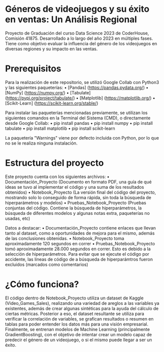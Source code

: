 # Géneros de videojuegos y su éxito en ventas: Un Análisis Regional
Proyecto de Graduación del curso Data Science 2023 de CoderHouse, Comisión 41875.
Desarrollado a lo largo del año 2023 en múltiples fases.
Tiene como objetivo evaluar la influencia del género de los videojuegos en diversas regiones y su impacto en las ventas.

# Prerequisitos

Para la realización de este repositorio, se utilizó Google Collab con Python3 y las siguientes paqueterías:
  • [Pandas] (https://pandas.pydata.org/)
  • [NumPy] (https://numpy.org/)
  • [Tabulate] (https://pypi.org/project/tabulate/)
  • [Matplotlib] (https://matplotlib.org/)
  • [Scikit-Learn] (https://scikit-learn.org/stable/)
  
Para instalar las paqueterías mencionadas previamente, se utilizan los siguientes comandos en la Terminal del Sistema (CMD), o directamente desde Google Collab:
  • pip install pandas
  • pip install numpy
  • pip install tabulate
  • pip install matplotlib
  • pip install scikit-learn

La paquetería "Warnings" viene por defecto incluida con Python, por lo que no se le realiza ninguna instalación.

# Estructura del proyecto

Este proyecto cuenta con los siguientes archivos:
  • Documentación_Proyecto (Documento en formato PDF, una guía de qué ideas se tuvo al implementar el código y una suma de los resultados obtenidos)
  • Notebook_Proyecto (La versión final del código del proyecto, mostrando solo lo conseguido de forma rápida, sin toda la búsqueda de hiperparámetros y modelos)
  • Pruebas_Notebook_Proyecto (Pruebas conjuntas del código. Contiene la búsqueda de hiperparámetros, la búsqueda de diferentes modelos y algunas notas extra, paqueterías no usadas, etc)

Datos a destacar:
  • Documentación_Proyecto contiene enlaces que llevan tanto al dataset, como a oportunidades de mejora para el mismo, además de las conclusiones obtenidas. 
  • Notebook_Proyecto toma aproximadamente 120 segundos en correr
  • Pruebas_Notebook_Proyecto tomó aproximadamente 28.000 segundos en correr. Esto es debido a la selección de hiperparámetros. Para evitar que se ejecute el código por accidente, las líneas de código de a búsqueda de hiperparámtros fueron excluidos (marcados como comentarios)

# ¿Cómo funciona?

El código dentro de Notebook_Proyecto utiliza un dataset de Kaggle (Video_Games_Sales), realizando una variedad de areglos a las variables ya existentes, además de crear algunas sintéticas para la ayuda del cálculo de ciertas métricas.
Posterior a eso, el dataset resultante se utiliza para verificar la correlación de variables, se grafican resultados o resumen en tablas para poder entender los datos más para una visión empresarial.
Finalmente, se entrenan modelos de Machine Learning (principalmente GradientBoosting), con el objetivo de intentar crear un modelo capaz de predecir el género de un videojuego, o si el mismo puede llegar a ser un éxito.
